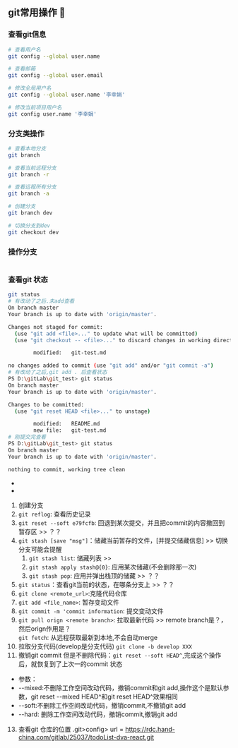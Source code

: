 ## git常用操作 🎀
### 查看git信息

```bash
# 查看用户名
git config --global user.name

# 查看邮箱
git config --global user.email

# 修改全局用户名
git config --global user.name '李幸娟'

# 修改当前项目用户名
git config user.name '李幸娟'

```
### 分支类操作

```bash
# 查看本地分支
git branch

# 查看当前远程分支
git branch -r

# 查看远程所有分支
git branch -a 

# 创建分支
git branch dev

# 切换分支到dev
git checkout dev
```

### 操作分支

```bash

```
### 查看git 状态
```bash
git status
# 有改动了之后.未add查看  
On branch master
Your branch is up to date with 'origin/master'.

Changes not staged for commit:
  (use "git add <file>..." to update what will be committed)
  (use "git checkout -- <file>..." to discard changes in working directory)

        modified:   git-test.md

no changes added to commit (use "git add" and/or "git commit -a")
# 有改动了之后,git add . 后查看状态
PS D:\gitLab\git_test> git status
On branch master
Your branch is up to date with 'origin/master'.

Changes to be committed:
  (use "git reset HEAD <file>..." to unstage)

        modified:   README.md
        new file:   git-test.md
# 刚提交完查看
PS D:\gitLab\git_test> git status
On branch master
Your branch is up to date with 'origin/master'.

nothing to commit, working tree clean

```

- 

- 
1. 创建分支
2. `git reflog`: 查看历史记录 
3. `git reset --soft e79fcfb`: 回退到某次提交，并且把commit的内容撤回到暂存区 >> ？？
4. `git stash [save "msg"]`：储藏当前暂存的文件，[并提交储藏信息] >> 切换分支可能会提醒
   1. `git stash list`: 储藏列表 >> 
   2. `git stash apply stash@{0}`: 应用某次储藏(不会删除那一次)
   3. `git stash pop`: 应用并弹出栈顶的储藏 >> ？？
5. `git status`：查看git当前的状态，在哪条分支上 >> ？？
6. `git clone <remote_url>`:克隆代码仓库
7. `git add <file_name>`: 暂存变动文件
8. `git commit -m 'commit information`: 提交变动文件
9. `git pull orign <remote branch>`: 拉取最新代码 >> remote branch是？，然后orign作用是？
<br>`git fetch`: 从远程获取最新到本地,不会自动merge
1.  拉取分支代码(develop是分支代码)
`git clone -b develop XXX ` 
12. 撤销git commit 但是不删除代码：`git reset --soft HEAD^`,完成这个操作后，就恢复到了上次一的commit 状态
 - 参数：
 - --mixed:不删除工作空间改动代码，撤销commit和git add,操作这个是默认参数，git reset --mixed HEAD^和git reset HEAD^效果相同
 - --soft:不删除工作空间改动代码，撤销commit,不撤销git add
 - --hard: 删除工作空间改动代码，撤销commit,撤销git add

 13. 查看git 仓库的位置
.git>config>
url = https://rdc.hand-china.com/gitlab/25037/todoList-dva-react.git